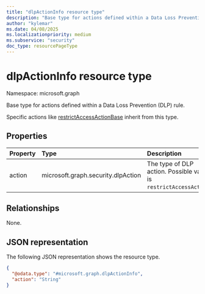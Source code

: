 ```yaml
---
title: "dlpActionInfo resource type"
description: "Base type for actions defined within a Data Loss Prevention (DLP) rule."
author: "kylemar"
ms.date: 04/08/2025
ms.localizationpriority: medium
ms.subservice: "security"
doc_type: resourcePageType
---
```


# dlpActionInfo resource type

Namespace: microsoft.graph

Base type for actions defined within a Data Loss Prevention (DLP) rule.

Specific actions like [restrictAccessActionBase](../resources/restrictaccessactionbase.md)  inherit from this type.

## Properties

|Property|Type|Description|
|:---|:---|:---|
|action|microsoft.graph.security.dlpAction|The type of DLP action. Possible value is `restrictAccessAction`.|

## Relationships

None.

## JSON representation

The following JSON representation shows the resource type.
<!-- {
  "blockType": "resource",
  "abstract": true,
  "@odata.type": "microsoft.graph.dlpActionInfo"
}
-->
``` json
{
  "@odata.type": "#microsoft.graph.dlpActionInfo",
  "action": "String"
}
```
